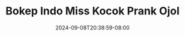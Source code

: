 --- 
title: "Bokep Indo Miss Kocok Prank Ojol"
description: "nonton   Bokep Indo Miss Kocok Prank Ojol gratis full new"
date: 2024-09-08T20:38:59-08:00
file_code: "34u2aox28qga"
draft: false
cover: "w3yf5qklfufih0i8.jpg"
tags: ["Bokep", "Indo", "Miss", "Kocok", "Prank", "Ojol", "bokep-indo", "bokep-viral", "bokep-ig"]
length: 794
fld_id: "1483075"
foldername: "A Miss kocok"
categories: ["A Miss kocok"]
views: 0
---